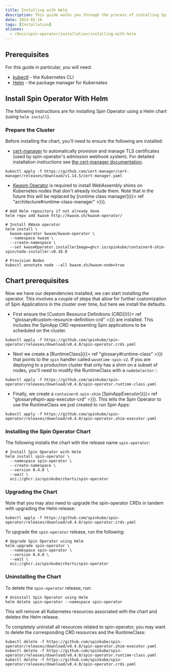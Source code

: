 ```yaml
---
title: Installing with Helm
description: This guide walks you through the process of installing SpinKube using [Helm](https://helm.sh).
date: 2024-02-16
tags: [Installation]
aliases:
  - /docs/spin-operator/installation/installing-with-helm
---
```


## Prerequisites

For this guide in particular, you will need:

- [kubectl](https://kubernetes.io/docs/tasks/tools/) - the Kubernetes CLI
- [Helm](https://helm.sh) - the package manager for Kubernetes

## Install Spin Operator With Helm

The following instructions are for installing Spin Operator using a Helm chart (using `helm
install`).

### Prepare the Cluster

Before installing the chart, you'll need to ensure the following are installed:

- [cert-manager](https://github.com/cert-manager/cert-manager) to automatically provision and manage
  TLS certificates (used by spin-operator's admission webhook system). For detailed installation
  instructions see [the cert-manager documentation](https://cert-manager.io/docs/installation/).

```shell
kubectl apply -f https://github.com/cert-manager/cert-manager/releases/download/v1.14.5/cert-manager.yaml
```

- [Kwasm Operator](https://github.com/kwasm/kwasm-operator) is required to install WebAssembly shims
  on Kubernetes nodes that don't already include them. Note that in the future this will be replaced
  by [runtime class manager]({{< ref "architecture#runtime-class-manager" >}}).

```shell
# Add Helm repository if not already done
helm repo add kwasm http://kwasm.sh/kwasm-operator/

# Install KWasm operator
helm install \
  kwasm-operator kwasm/kwasm-operator \
  --namespace kwasm \
  --create-namespace \
  --set kwasmOperator.installerImage=ghcr.io/spinkube/containerd-shim-spin/node-installer:v0.16.0

# Provision Nodes
kubectl annotate node --all kwasm.sh/kwasm-node=true
```

## Chart prerequisites

Now we have our dependencies installed, we can start installing the operator. This involves a couple
of steps that allow for further customization of Spin Applications in the cluster over time, but
here we install the defaults.

- First ensure the [Custom Resource Definitions (CRD)]({{< ref
  "glossary#custom-resource-definition-crd" >}}) are installed. This includes the SpinApp CRD
  representing Spin applications to be scheduled on the cluster.

```shell
kubectl apply -f https://github.com/spinkube/spin-operator/releases/download/v0.4.0/spin-operator.crds.yaml
```

- Next we create a [RuntimeClass]({{< ref "glossary#runtime-class" >}}) that points to the `spin`
  handler called `wasmtime-spin-v2`. If you are deploying to a production cluster that only has a shim
  on a subset of nodes, you'll need to modify the RuntimeClass with a `nodeSelector:`:

```shell
kubectl apply -f https://github.com/spinkube/spin-operator/releases/download/v0.4.0/spin-operator.runtime-class.yaml
```

- Finally, we create a `containerd-spin-shim` [SpinAppExecutor]({{< ref
  "glossary#spin-app-executor-crd" >}}). This tells the Spin Operator to use the RuntimeClass we
  just created to run Spin Apps:

```shell
kubectl apply -f https://github.com/spinkube/spin-operator/releases/download/v0.4.0/spin-operator.shim-executor.yaml
```

### Installing the Spin Operator Chart

The following installs the chart with the release name `spin-operator`:

```shell
# Install Spin Operator with Helm
helm install spin-operator \
  --namespace spin-operator \
  --create-namespace \
  --version 0.4.0 \
  --wait \
  oci://ghcr.io/spinkube/charts/spin-operator
```

### Upgrading the Chart

Note that you may also need to upgrade the spin-operator CRDs in tandem with upgrading the Helm
release:

```shell
kubectl apply -f https://github.com/spinkube/spin-operator/releases/download/v0.4.0/spin-operator.crds.yaml
```

To upgrade the `spin-operator` release, run the following:

```shell
# Upgrade Spin Operator using Helm
helm upgrade spin-operator \
  --namespace spin-operator \
  --version 0.4.0 \
  --wait \
  oci://ghcr.io/spinkube/charts/spin-operator
```

### Uninstalling the Chart

To delete the `spin-operator` release, run:

```shell
# Uninstall Spin Operator using Helm
helm delete spin-operator --namespace spin-operator
```

This will remove all Kubernetes resources associated with the chart and deletes the Helm release.

To completely uninstall all resources related to spin-operator, you may want to delete the
corresponding CRD resources and the RuntimeClass:

```shell
kubectl delete -f https://github.com/spinkube/spin-operator/releases/download/v0.4.0/spin-operator.shim-executor.yaml
kubectl delete -f https://github.com/spinkube/spin-operator/releases/download/v0.4.0/spin-operator.runtime-class.yaml
kubectl delete -f https://github.com/spinkube/spin-operator/releases/download/v0.4.0/spin-operator.crds.yaml
```

